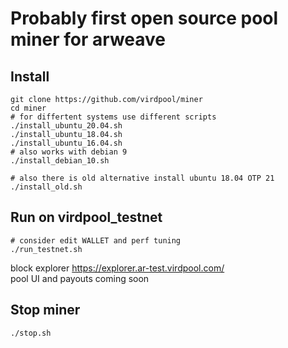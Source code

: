 # Probably first open source pool miner for arweave

## Install

    git clone https://github.com/virdpool/miner
    cd miner
    # for differtent systems use different scripts
    ./install_ubuntu_20.04.sh
    ./install_ubuntu_18.04.sh
    ./install_ubuntu_16.04.sh
    # also works with debian 9
    ./install_debian_10.sh
    
    # also there is old alternative install ubuntu 18.04 OTP 21
    ./install_old.sh

## Run on virdpool_testnet

    # consider edit WALLET and perf tuning
    ./run_testnet.sh

block explorer https://explorer.ar-test.virdpool.com/ \
pool UI and payouts coming soon

## Stop miner

    ./stop.sh
